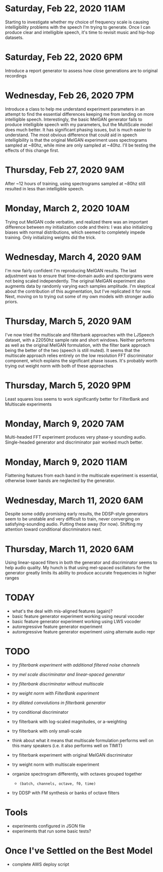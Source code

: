 # Saturday, Feb 22, 2020 11AM
Starting to investigate whether my choice of frequency scale is causing 
intelligibility problems with the speech I'm trying to generate.  Once I can 
produce clear and intelligible speech, it's time to revisit music and hip-hop 
datasets.

# Saturday, Feb 22, 2020 6PM
Introduce a report generator to assess how close generations are to original 
recordings

# Wednesday, Feb 26, 2020 7PM
Introduce a class to help me understand experiment parameters in an attempt to 
find the essential differences keeping me from landing on more intelligible 
speech.  Interestingly, the basic MelGAN generator fails to produce 
intelligible speech with my parameters, but the MultiScale model does much 
better.  It has significant phasing issues, but is much easier to understand.
The most obvious difference that could aid in speech intelligibility is that the
 original MelGAN experiment uses spectrograms sampled at ~80hz, while mine are
 only sampled at ~40hz.  I'll be testing the effects of this change first.

# Thursday, Feb 27, 2020 9AM
After ~12 hours of training, using spectrograms sampled at ~80hz still resulted
in less than intelligible speech.

# Monday, March 2, 2020 10AM
Trying out MelGAN code verbatim, and realized there was an important difference
between my initialization code and theirs:  I was also initializing biases with
normal distributions, which seemed to completely impede training.  Only 
initializing weights did the trick.  

# Wednesday, March 4, 2020 9AM
I'm now fairly confident I'm reproducing MelGAN results.  The last adjustment 
was to ensure that time-domain audio and spectorgrams were not being scaled
  independently.  The original MelGAN experiment also augments data by randomly
  varying each samples amplitude.  I'm skeptical about the contribution of this
  augmentation, but I've replicated it for now.  Next, moving on to trying out
  some of my own models with stronger audio priors.

# Thursday, March 5, 2020 9AM
I've now tried the multiscale and filterbank approaches with the LJSpeech 
dataset, with a 22050hz sample rate and short windows.  Neither performs as well
as the original MelGAN formulation, with the filter bank approach being the 
better of the two (speech is still muted).  It seems that the multiscale 
approach relies entirely on the low resolution FFT discriminator component, 
which explains the significant phase issues.  It's probably worth trying out
weight norm with both of these approaches 

# Thursday, March 5, 2020 9PM
Least squares loss seems to work significantly better for FilterBank and 
Multiscale experiments

# Monday, March 9, 2020 7AM
Multi-headed FFT experiment produces very phase-y sounding audio.  Single-headed 
generator and discriminator pair worked much better.


# Monday, March 9, 2020 11AM
Flattening features from each band in the multiscale experiment is essential, 
otherwise lower bands are neglected by the generator.


# Wednesday, March 11, 2020 6AM
Despite some oddly promising early results, the DDSP-style generators seem to
be unstable and very difficult to train, never converging on satisfying-sounding
audio.  Putting these away (for now).  Shifting my attention toward conditional
discriminators next.

# Thursday, March 11, 2020 6AM
Using linear-spaced filters in both the generator and discriminator seems to 
help audio quality.  My hunch is that using mel-spaced oscillators for the 
generator greatly limits its ability to produce accurate frequencies in higher
ranges

# TODAY
- what's the deal with mis-aligned features (again)?
- basic feature generator experiment working using neural vocoder
- basic feature generator experiment working using LWS vocoder
- autoregressive feature generator experiment
- autoregressive feature generator experiment using alternate audio repr


# TODO
- *try filterbank experiment with additional filtered noise channels*
- *try mel scale discriminator and linear-spaced generator*
- *try filterbank discriminator without multiscale*
- *try weight norm with FilterBank experiment*
- *try dilated convolutions in filterbank generator*


- try conditional discriminator

- try filterbank with log-scaled magnitudes, or a-weighting
- try filterbank with only small-scale


- think about what it means that multiscale formulation performs well on 
    this many speakers (i.e. it also performs well on TIMIT)
- try filterbank experiment with original MelGAN discriminator
- try weight norm with multiscale experiment


- organize spectrogram differently, with octaves grouped together
    - `(batch, channels, octave, f0, time)`
- try DDSP with FM synthesis or banks of octave filters

# Tools
- experiments configured in JSON file
- experiments that run some basic tests?

# Once I've Settled on the Best Model
- complete AWS deploy script
